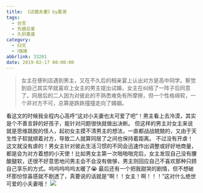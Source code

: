 ```yaml
---
title: 《试婚夫妻》by夏滟
tags:
  - 台言
  - 先婚后爱
  - 久别重逢
category:
  - 扫文
  - Ⅰ强推
abbrlink: 33201
date: 2019-02-17 00:00:00
---
```

<meta name="referrer" content="no-referrer" />

> 女主在便利店遇到男主，又在不久后的相亲宴上认出对方是高中同学。察觉到自己其实早就喜欢上女主的男主提出试婚，女主在纠结了一阵子后同意了。同居后的二人因为对彼此的不熟悉难免有所摩擦，但一个性格绵软，一个非对方不可，总算是跌跌撞撞走向了婚姻。

<!-- more -->

看这文的时候我全程内心高呼“这对小夫妻也太可爱了吧”！男主看上去冷漠，其实是个不善言辞的好孩子，能针对问题很快就做出决断。
但这样的男主对女主来说就是思维跳脱的怪人，起初女主摸不清男主的想法，一直都战战兢兢的，又由于天生性子软就顺着对方，导致二人就算同居了之间也保持着距离。
不过没有开虐！这文就没有虐的！男女主针对彼此生活习惯的不同会迅速作出调整或好好地商量，都是会为对方着想的小天使！比如男女主第一次啪啪啪完后，女主发现自己没有腰酸腿软，还很不好意思地问男主会不会没有做够，男主则回应自己不喜欢那种只顾自己享乐的方式。呜呜呜呜呜太暖了😭
最后还有一个把我甜哭的剧情，但不想破坏那份惊喜感就不剧透了，真要说的话就是“啊！！女主！啊！！！”这对什么绝世可爱的小夫妻哦！
![](https://wx2.sinaimg.cn/mw690/0069kFhhgy1g09apn2dd0j30yi1pcwx2.jpg)